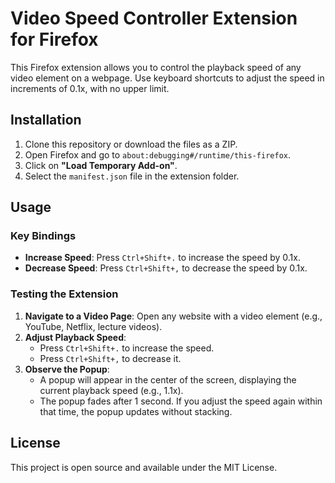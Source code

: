 # Video Speed Controller Extension for Firefox

This Firefox extension allows you to control the playback speed of any video element on a webpage. Use keyboard shortcuts to adjust the speed in increments of 0.1x, with no upper limit.

## Installation

1. Clone this repository or download the files as a ZIP.
2. Open Firefox and go to `about:debugging#/runtime/this-firefox`.
3. Click on **"Load Temporary Add-on"**.
4. Select the `manifest.json` file in the extension folder.

## Usage

### Key Bindings
- **Increase Speed**: Press `Ctrl+Shift+.` to increase the speed by 0.1x.
- **Decrease Speed**: Press `Ctrl+Shift+,` to decrease the speed by 0.1x.

### Testing the Extension

1. **Navigate to a Video Page**: Open any website with a video element (e.g., YouTube, Netflix, lecture videos).
2. **Adjust Playback Speed**:
   - Press `Ctrl+Shift+.` to increase the speed.
   - Press `Ctrl+Shift+,` to decrease it.
3. **Observe the Popup**:
   - A popup will appear in the center of the screen, displaying the current playback speed (e.g., 1.1x).
   - The popup fades after 1 second. If you adjust the speed again within that time, the popup updates without stacking.

## License

This project is open source and available under the MIT License.
